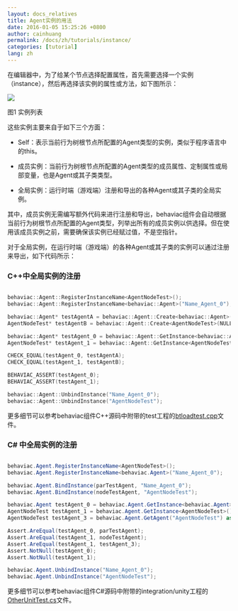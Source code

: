 ```yaml
---
layout: docs_relatives
title: Agent实例的用法
date: 2016-01-05 15:25:26 +0800
author: cainhuang
permalink: /docs/zh/tutorials/instance/
categories: [tutorial]
lang: zh
---
```


在编辑器中，为了给某个节点选择配置属性，首先需要选择一个实例（instance），然后再选择该实例的属性或方法，如下图所示：

![]({{site.url}}{{site.baseurl}}/img/tutorials/tutorial17/instance_list.png)

图1 实例列表

这些实例主要来自于如下三个方面：

- Self：表示当前行为树根节点所配置的Agent类型的实例，类似于程序语言中的this。

- 成员实例：当前行为树根节点所配置的Agent类型的成员属性、定制属性或局部变量，也是Agent或其子类类型。

- 全局实例：运行时端（游戏端）注册和导出的各种Agent或其子类的全局实例。

其中，成员实例无需编写额外代码来进行注册和导出，behaviac组件会自动根据当前行为树根节点所配置的Agent类型，列举出所有的成员实例以供选择。但在使用该成员实例之前，需要确保该实例已经赋过值，不是空指针。

对于全局实例，在运行时端（游戏端）的各种Agent或其子类的实例可以通过注册来导出，如下代码所示：

### C++中全局实例的注册

``` c++

behaviac::Agent::RegisterInstanceName<AgentNodeTest>();
behaviac::Agent::RegisterInstanceName<behaviac::Agent>("Name_Agent_0");

behaviac::Agent* testAgentA = behaviac::Agent::Create<behaviac::Agent>("Name_Agent_0");
AgentNodeTest* testAgentB = behaviac::Agent::Create<AgentNodeTest>(NULL);

behaviac::Agent* testAgent_0 = behaviac::Agent::GetInstance<behaviac::Agent>("Name_Agent_0");
AgentNodeTest* testAgent_1 = behaviac::Agent::GetInstance<AgentNodeTest>();

CHECK_EQUAL(testAgent_0, testAgentA);
CHECK_EQUAL(testAgent_1, testAgentB);

BEHAVIAC_ASSERT(testAgent_0);
BEHAVIAC_ASSERT(testAgent_1);

behaviac::Agent::UnbindInstance("Name_Agent_0");
behaviac::Agent::UnbindInstance("AgentNodeTest");

```

更多细节可以参考behaviac组件C++源码中附带的test工程的[btloadtest.cpp]({{site.repository}}/blob/master/test/btunittest/Others/btloadtest.cpp)文件。

### C# 中全局实例的注册

``` c#

behaviac.Agent.RegisterInstanceName<AgentNodeTest>();
behaviac.Agent.RegisterInstanceName<behaviac.Agent>("Name_Agent_0");

behaviac.Agent.BindInstance(parTestAgent, "Name_Agent_0");
behaviac.Agent.BindInstance(nodeTestAgent, "AgentNodeTest");

behaviac.Agent testAgent_0 = behaviac.Agent.GetInstance<behaviac.Agent>("Name_Agent_0");
AgentNodeTest testAgent_1 = behaviac.Agent.GetInstance<AgentNodeTest>();
AgentNodeTest testAgent_3 = behaviac.Agent.GetAgent("AgentNodeTest") as AgentNodeTest;

Assert.AreEqual(testAgent_0, parTestAgent);
Assert.AreEqual(testAgent_1, nodeTestAgent);
Assert.AreEqual(testAgent_1, testAgent_3);
Assert.NotNull(testAgent_0);
Assert.NotNull(testAgent_1);

behaviac.Agent.UnbindInstance("Name_Agent_0");
behaviac.Agent.UnbindInstance("AgentNodeTest");

```

更多细节可以参考behaviac组件C#源码中附带的integration/unity工程的[OtherUnitTest.cs]({{site.repository}}/blob/master/integration/unity/Assets/Scripts/behaviac/BehaviacUnitTest/Editor/ParUnitTest/OtherUnitTest.cs)文件。